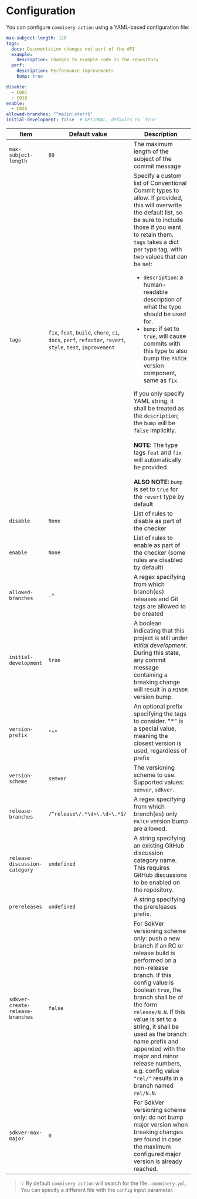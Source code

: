 # Configuration

You can configure `commisery-action` using a YAML-based configuration file:

```yaml
max-subject-length: 120
tags:
  docs: Documentation changes not part of the API
  example:
    description: Changes to example code in the repository
  perf:
    description: Performance improvements
    bump: true

disable:
  - C001
  - C018
enable:
  - C026
allowed-branches: "^ma(in|ster)$"
initial-development: false  # OPTIONAL, defaults to `true`
```

| Item | Default value |Description | 
| --- | --- | --- |
| `max-subject-length` | `80` | The maximum length of the subject of the commit message |
| `tags` | `fix`, `feat`, `build`, `chore`, `ci`, `docs`, `perf`, `refactor`, `revert`, `style`, `test`, `improvement` | Specify a custom list of Conventional Commit types to allow. If provided, this will overwrite the default list, so be sure to include those if you want to retain them.<br>`tags` takes a dict per type tag, with two values that can be set:<ul><li>`description`: a human-readable description of what the type should be used for.</li><li>`bump`: if set to `true`, will cause commits with this type to also bump the `PATCH` version component, same as `fix`.</li></ul>If you only specify YAML string, it shall be treated as the `description`; the `bump` will be `false` implicitly. <br><br>**NOTE:** The type tags `feat` and `fix` will automatically be provided<br><br>**ALSO NOTE:** `bump` is set to `true` for the `revert` type by default |
| `disable` | `None` | List of rules to disable as part of the checker |
| `enable` | `None` | List of rules to enable as part of the checker (some rules are disabled by default) |
| `allowed-branches` | `.*` | A regex specifying from which branch(es) releases and Git tags are allowed to be created |
| `initial-development` | `true` | A boolean indicating that this project is still under _initial development_. During this state, any commit message containing a breaking change will result in a `MINOR` version bump. |
| `version-prefix` | `"*"` | An optional prefix specifying the tags to consider. "*" is a special value, meaning the closest version is used, regardless of prefix |
| `version-scheme` | `semver` | The versioning scheme to use. Supported values: `semver`, `sdkver`. |
| `release-branches` | `/^release\/.*\d+\.\d+\.*$/` | A regex specifying from which branch(es) only `PATCH` version bump are allowed. |
| `release-discussion-category` | `undefined` | A string specifying an existing GitHub discussion category name. This requires GitHub discussions to be enabled on the repository. |
| `prereleases` | `undefined` | A string specifying the prereleases prefix. |
| `sdkver-create-release-branches` | `false` | For SdkVer versioning scheme only: push a new branch if an RC or release build is performed on a non-release branch. If this config value is boolean `true`, the branch shall be of the form `release/N.N`. If this value is set to a string, it shall be used as the branch name prefix and appended with the major and minor release numbers, e.g. config value  `"rel/"` results in a branch named `rel/N.N`. |
| `sdkver-max-major` | `0` | For SdkVer versioning scheme only: do not bump major version when breaking changes are found in case the maximum configured major version is already reached. |

> :bulb: By default `commisery-action` will search for the file `.commisery.yml`. 
You can specify a different file with the `config` input parameter.
